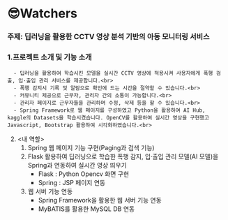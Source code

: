 # 😎Watchers

### 주제: 딥러닝을 활용한 CCTV 영상 분석 기반의 아동 모니터링 서비스

### 1.프로젝트 소개 및 기능 소개<br>
      - 딥러닝을 활용하여 학습시킨 모델을 실시간 CCTV 영상에 적용시켜 사용자에게 폭행 검출, 입·출입 관리 서비스를 제공합니다.<br>
      - 폭행 감지시 기록 및 알람으로 확인에 드는 시간을 절약할 수 있습니다.<br>
      - 커뮤니티 제공으로 근무자, 관리자 간의 소통이 가능합니다.<br>
      - 관리자 페이지로 근무자들을 관리하며 수정, 삭제 등을 할 수 있습니다.<br>
      - Spring Framework로 웹 페이지를 구성하였고 Python을 활용하여 AI Hub, kaggle의 Datasets을 학습시켰습니다. OpenCV를 활용하여 실시간 영상을 구현했고 Javascript, Bootstrap 활용하여 시각화하였습니다.<br>
      
2. <내 역할>
   1) Spring 웹 페이지 기능 구현(Paging과 검색 기능)
   2) Flask 활용하여 딥러닝으로 학습한 폭행 감지, 입·출입 관리 모델(AI 모델)을 Spring과 연동하여 실시간 영상 띄우기
      - Flask : Python Opencv 화면 구현
      - Spring : JSP 페이지 연동
   3) 웹 서버 기능 연동
      - Spring Framework을 활용한 웹 서버 기능 연동
      - MyBATIS를 활용한 MySQL DB 연동
